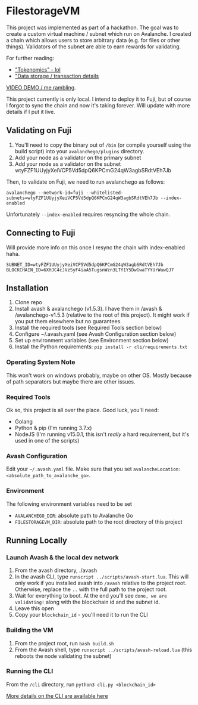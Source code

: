 # FilestorageVM

This project was implemented as part of a hackathon. The goal was to create a custom virtual machine / subnet which run on Avalanche. I created a chain which allows users to store arbitrary data (e.g. for files or other things). Validators of the subnet are able to earn rewards for validating.

For further reading:

- ["Tokenomics" - lol](https://github.com/connorbode/filestoragevm/blob/main/TOKENOMICS.md)
- ["Data storage / transaction details](https://github.com/connorbode/filestoragevm/blob/main/TRANSACTION.md)

[VIDEO DEMO / me rambling](https://vimeo.com/606041207/a6142b0f0c).

This project currently is only local. I intend to deploy it to Fuji, but of course I forgot to sync the chain and now it's taking forever. Will update with more details if I put it live. 


## Validating on Fuji

1. You'll need to copy the binary out of `/bin` (or compile yourself using the build script) into your `avalanchego/plugins` directory.
1. Add your node as a validator on the primary subnet
1. Add your node as a validator on the subnet wtyFZF1UUyjyXeiVCP5Vd5dpQ6KPCmG24qW3agbSRdtVEh7Jb

Then, to validate on Fuji, we need to run avalanchego as follows:

`avalanchego --network-id=fuji --whitelisted-subnets=wtyFZF1UUyjyXeiVCP5Vd5dpQ6KPCmG24qW3agbSRdtVEh7Jb --index-enabled`

Unfortunately `--index-enabled` requires resyncing the whole chain.


## Connecting to Fuji

Will provide more info on this once I resync the chain with index-enabled haha.

```
SUBNET_ID=wtyFZF1UUyjyXeiVCP5Vd5dpQ6KPCmG24qW3agbSRdtVEh7Jb
BLOCKCHAIN_ID=6XHJC4cJVzSyF4iaA5TugsnWzn3LTY1Y5DwGwaTYYUrWuwQJ7
```

## Installation

1. Clone repo
1. Install avash & avalanchego (v1.5.3). I have them in /avash & /avalanchego-v1.5.3 (relative to the root of this project). It might work if you put them elsewhere but no guarantees.
1. Install the required tools (see Required Tools section below)
1. Configure ~/.avash.yaml (see Avash Configuration section below)
1. Set up environment variables (see Environment section below)
1. Install the Python requirements: `pip install -r cli/requirements.txt`


### Operating System Note

This won't work on windows probably, maybe on other OS. Mostly because of path separators but maybe there are other issues.


### Required Tools

Ok so, this project is all over the place. Good luck, you'll need:

- Golang
- Python & pip (I'm running 3.7.x)
- NodeJS (I'm running v15.0.1, this isn't *really* a hard requirement, but it's used in one of the scripts)


### Avash Configuration

Edit your `~/.avash.yaml` file. Make sure that you set `avalancheLocation: <absolute_path_to_avalanche_go>`.


### Environment

The following environment variables need to be set

- `AVALANCHEGO_DIR`: absolute path to Avalanche Go
- `FILESTORAGEVM_DIR`: absolute path to the root directory of this project


## Running Locally

### Launch Avash & the local dev network

1. From the avash directory, ./avash
1. In the avash CLI, type `runscript ../scripts/avash-start.lua`. This will only work if you installed avash into `/avash` relative to the project root. Otherwise, replace the `..` with the full path to the project root.
1. Wait for everything to boot. At the end you'll see `done, we are validating!` along with the blockchain id and the subnet id.
1. Leave this open
1. Copy your `blockchain_id` - you'll need it to run the CLI

### Building the VM

1. From the project root, run `bash build.sh`
1. From the Avash shell, type `runscript ../scripts/avash-reload.lua` (this reboots the node validating the subnet)

### Running the CLI

From the `/cli` directory, run `python3 cli.py <blockchain_id>`

[More details on the CLI are available here](https://github.com/connorbode/filestoragevm/blob/main/cli/README.md)


